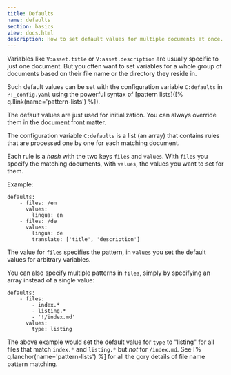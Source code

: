 ```yaml
---
title: Defaults
name: defaults
section: basics
view: docs.html
description: How to set default values for multiple documents at once.
---
```

Variables like `V:asset.title` or `V:asset.description`
are usually specific to just one document. But you 
often want to set variables for a whole group of 
documents based on their file name or the directory they
reside in.

Such default values can be set with the configuration
variable `C:defaults` in `P:_config.yaml` using the 
powerful syntax of
[pattern lists]([% q.llink(name='pattern-lists') %]).

The default values are just used for initialization.
You can always override them in the document 
<q-term>front matter</q-term>.

The configuration variable `C:defaults` is a list (an
array) that contains rules that are processed one by
one for each matching document.

Each rule is a *hash* with the two keys `files` and
`values`. With `files` you specify the matching
documents, with `values`, the values you want to set for
them.

Example:

<!--QGODA-NO-XGETTEXT-->

```yaml;line-numbers
defaults:
    - files: /en
      values:
        lingua: en
    - files: /de
      values:
        lingua: de
        translate: ['title', 'description']
```

<!--/QGODA-NO-XGETTEXT-->

The value for `files` specifies the pattern, in
`values` you set the default values for arbitrary
variables.

You can also specify multiple patterns in `files`,
simply by specifying an array instead of a single value:

<!--QGODA-NO-XGETTEXT-->

```yaml;line-numbers
defaults:
    - files:
        - index.*
        - listing.*
        - '!/index.md'
      values:
        type: listing
```

<!--/QGODA-NO-XGETTEXT-->

The above example would set the default value for `type`
to "listing" for all files that match `index.*` and
`listing.*` but *not* for `/index.md`. See
[% q.lanchor(name='pattern-lists') %] for all the gory
details of file name pattern matching.
